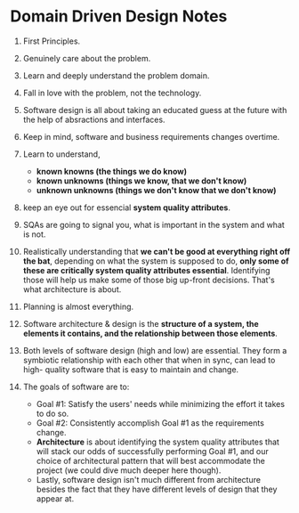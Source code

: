 # Domain Driven Design Notes

1. First Principles.
2. Genuinely care about the problem.
3. Learn and deeply understand the problem domain.
4. Fall in love with the problem, not the technology.
5. Software design is all about taking an educated guess at the future with the help of absractions and interfaces.
6. Keep in mind, software and business requirements changes overtime.
7. Learn to understand,
    - **known knowns (the things we do know)**
    - **known unknowns (things we know, that we don't know)**
    - **unknown unknowns (things we don't know that we don't know)**

8. keep an eye out for essencial **system quality attributes**.
9. SQAs are going to signal you, what is important in the system and what is not.
10. Realistically understanding that **we can't be good at everything right off the bat**, depending on what the system is supposed to do, **only some of these are critically system quality attributes essential**. Identifying those will help us make some of those big up-front decisions. That's what architecture is about.
11. Planning is almost everything.
12. Software architecture & design is the **structure of a system, the elements it contains, and the relationship between those elements**.
13. Both levels of software design (high and low) are essential. They form a symbiotic relationship with each other that when in sync, can lead to high- quality software that is easy to maintain and change.
14. The goals of software are to:
    - Goal #1: Satisfy the users' needs while minimizing the effort it takes to do so. 
    - Goal #2: Consistently accomplish Goal #1 as the requirements change.
    - **Architecture** is about identifying the system quality attributes that will stack our odds of successfully performing Goal #1, and our choice of            architectural pattern that will best accommodate the project (we could dive much deeper here though).
    - Lastly, software design isn't much different from architecture besides the fact that they have different levels of design that they appear at.
